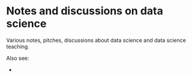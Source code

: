 # Notes and discussions on data science

Various notes, pitches, discussions about data science and data science
teaching.

Also see:

* 
